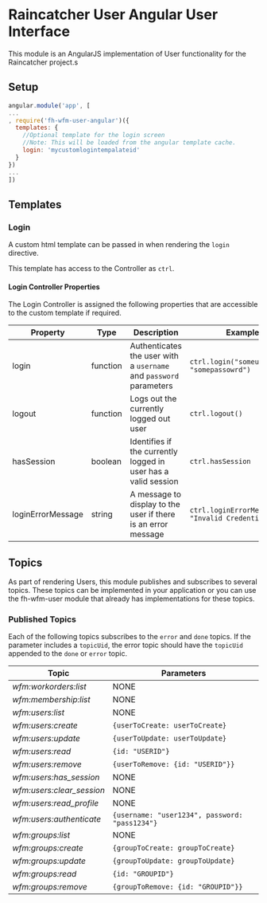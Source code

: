 # Raincatcher User Angular User Interface

This module is an AngularJS implementation of User functionality for the Raincatcher project.s

## Setup

```javascript
angular.module('app', [
...
, require('fh-wfm-user-angular')({
  templates: {
    //Optional template for the login screen
    //Note: This will be loaded from the angular template cache.
    login: 'mycustomlogintempalateid'
  }
})
...
])
```

## Templates

### Login

A custom html template can be passed in when rendering the `login` directive.

This template has access to the Controller as `ctrl`.

#### Login Controller Properties

The Login Controller is assigned the following properties that are accessible to the custom template if required.

| Property | Type | Description | Example |
| ---- | ----------- | -------- | ------- |
| login | function | Authenticates the user with a `username` and `password` parameters | `ctrl.login("someusername", "somepassowrd")` |
| logout | function | Logs out the currently logged out user | `ctrl.logout()` |
| hasSession | boolean | Identifies if the currently logged in user has a valid session | `ctrl.hasSession` |
| loginErrorMessage | string | A message to display to the user if there is an error message | `ctrl.loginErrorMessage = "Invalid Credentials"` |

## Topics

As part of rendering Users, this module publishes and subscribes to several topics. These topics can be implemented in your application or you can use the fh-wfm-user module that already has implementations for these topics.

### Published Topics

Each of the following topics subscribes to the `error` and `done` topics. If the parameter includes a `topicUid`, the error topic should have the `topicUid` appended to the `done` or `error` topic.

| Topic | Parameters |
| ---- | ----------- |
| *wfm:workorders:list* | NONE |
| *wfm:membership:list* | NONE |
| *wfm:users:list* | NONE |
| *wfm:users:create* | `{userToCreate: userToCreate}` |
| *wfm:users:update* |  `{userToUpdate: userToUpdate}` |
| *wfm:users:read* | `{id: "USERID"}` |
| *wfm:users:remove* | `{userToRemove: {id: "USERID"}}` |
| *wfm:users:has_session* | NONE |
| *wfm:users:clear_session* | NONE |
| *wfm:users:read_profile* | NONE |
| *wfm:users:authenticate* | `{username: "user1234", password: "pass1234"}` |
| *wfm:groups:list* | NONE |
| *wfm:groups:create* | `{groupToCreate: groupToCreate}` |
| *wfm:groups:update* | `{groupToUpdate: groupToUpdate}` |
| *wfm:groups:read* | `{id: "GROUPID"}` |
| *wfm:groups:remove* | `{groupToRemove: {id: "GROUPID"}}` |